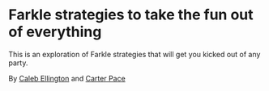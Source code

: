 # Farkle strategies to take the fun out of everything

This is an exploration of Farkle strategies that will get you kicked out of any party.

By [Caleb Ellington](https://calebellington.com/) and [Carter Pace](https://github.com/cwpace97/)

